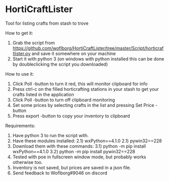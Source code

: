 # HortiCraftLister
Tool for listing crafts from stash to trove

How to get it:

1) Grab the script from https://github.com/woflborg/HortiCraftLister/tree/master/Script/horticraftlister.py and save it somewhere on your machine
2) Start it with python 3 
   (on windows with python installed this can be done by doubleclicking the script you downloaded)


How to use it: 

1) Click Poll -button to turn it red, this will monitor clipboard for info
2) Press ctrl-c on the filled horticrafting stations in your stash to get your crafts listed in the application
3) Click Poll -button to turn off clipboard monitoring 
4) Set some prices by selecting crafts in the list and pressing Set Price -button
5) Press export -button to copy your inventory to clipboard

Requirements: 

1) Have python 3 to run the script with. 
2) Have these modules installed:
2.1) wxPython==4.1.0
2.1) pywin32==228
3) Download them with these commands:
3.1) python -m pip install wxPython==4.1.0
3.2) python -m pip install pywin32==228
2) Tested with poe in fullscreen window mode, but probably works otherwise too. 
3) Inventory is not saved, but prices are saved in a json file. 
4) Send feedback to Woflborg#9046 on discord
